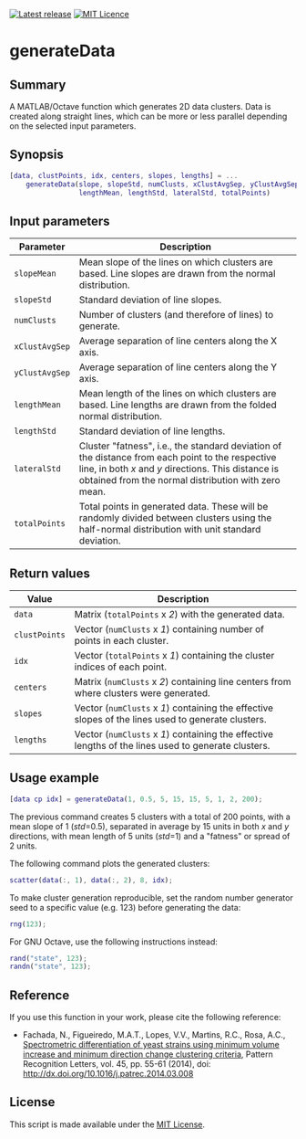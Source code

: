 [![Latest release](https://img.shields.io/github/release/fakenmc/generateData.svg)](https://github.com/fakenmc/generateData/releases)
[![MIT Licence](https://img.shields.io/badge/license-MIT-yellowgreen.svg)](https://opensource.org/licenses/MIT/)

# generateData

## Summary

A MATLAB/Octave function which generates 2D data clusters. Data is
created along straight lines, which can be more or less parallel
depending on the selected input parameters.

## Synopsis

```MATLAB
[data, clustPoints, idx, centers, slopes, lengths] = ...
    generateData(slope, slopeStd, numClusts, xClustAvgSep, yClustAvgSep, ...
                 lengthMean, lengthStd, lateralStd, totalPoints)
```

## Input parameters

  Parameter      | Description
  -------------- | ------------------------------------------------------------------------------------------------------
  `slopeMean`    | Mean slope of the lines on which clusters are based. Line slopes are drawn from the normal distribution.
  `slopeStd`     | Standard deviation of line slopes.
  `numClusts`    | Number of clusters (and therefore of lines) to generate.
  `xClustAvgSep` | Average separation of line centers along the X axis.
  `yClustAvgSep` | Average separation of line centers along the Y axis.
  `lengthMean`   | Mean length of the lines on which clusters are based. Line lengths are drawn from the folded normal distribution.
  `lengthStd`    | Standard deviation of line lengths.
  `lateralStd`   | Cluster "fatness", i.e., the standard deviation of the distance from each point to the respective line, in both *x* and *y* directions. This distance is obtained from the normal distribution with zero mean.
  `totalPoints`  | Total points in generated data. These will be randomly divided between clusters using the half-normal distribution with unit standard deviation.

## Return values

  Value         | Description
  ------------- | --------------------------------------------------------------------------------------
  `data`        | Matrix (`totalPoints` x *2*) with the generated data.
  `clustPoints` | Vector (`numClusts` x *1*) containing number of points in each cluster.
  `idx`         | Vector (`totalPoints` x *1*) containing the cluster indices of each point.
  `centers`     | Matrix (`numClusts` x *2*) containing line centers from where clusters were generated.
  `slopes`      | Vector (`numClusts` x *1*) containing the effective slopes of the lines used to generate clusters.
  `lengths`     | Vector (`numClusts` x *1*) containing the effective lengths of the lines used to generate clusters.

## Usage example

```MATLAB
[data cp idx] = generateData(1, 0.5, 5, 15, 15, 5, 1, 2, 200);
```

The previous command creates 5 clusters with a total of 200 points, with
a mean slope of 1 (*std*=0.5), separated in average by 15 units in both
*x* and *y* directions, with mean length of 5 units (*std*=1) and a
"fatness" or spread of 2 units.

The following command plots the generated clusters:

```MATLAB
scatter(data(:, 1), data(:, 2), 8, idx);
```

To make cluster generation reproducible, set the random number generator seed
to a specific value (e.g. 123) before generating the data:

```MATLAB
rng(123);
```

For GNU Octave, use the following instructions instead:

```MATLAB
rand("state", 123);
randn("state", 123);
```

## Reference

If you use this function in your work, please cite the following reference:

- Fachada, N., Figueiredo, M.A.T., Lopes, V.V., Martins, R.C., Rosa,
A.C., [Spectrometric differentiation of yeast strains using minimum volume
increase and minimum direction change clustering criteria](http://www.sciencedirect.com/science/article/pii/S0167865514000889),
Pattern Recognition Letters, vol. 45, pp. 55-61 (2014), doi: http://dx.doi.org/10.1016/j.patrec.2014.03.008

## License

This script is made available under the [MIT License](LICENSE).
